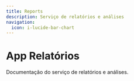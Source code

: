 ```yaml
---
title: Reports
description: Serviço de relatórios e análises
navigation:
  icon: i-lucide-bar-chart
---
```


# App Relatórios

Documentação do serviço de relatórios e análises.
